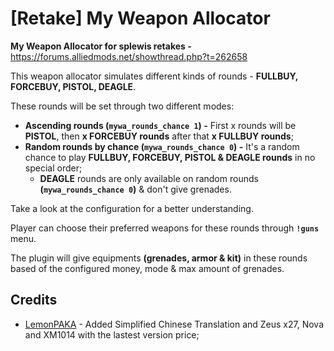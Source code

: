 # [Retake] My Weapon Allocator

**My Weapon Allocator for splewis retakes -** https://forums.alliedmods.net/showthread.php?t=262658

This weapon allocator simulates different kinds of rounds - **FULLBUY, FORCEBUY, PISTOL, DEAGLE**.

These rounds will be set through two different modes:
- **Ascending rounds (`mywa_rounds_chance 1`) -** First x rounds will be **PISTOL**, then **x FORCEBUY rounds** after that **x FULLBUY rounds**;
- **Random rounds by chance (`mywa_rounds_chance 0`) -** It's a random chance to play **FULLBUY, FORCEBUY, PISTOL & DEAGLE rounds** in no special order;
	- **DEAGLE** rounds are only available on random rounds **(`mywa_rounds_chance 0`)** & don't give grenades.

Take a look at the configuration for a better understanding.

Player can choose their preferred weapons for these rounds through **`!guns`** menu.

The plugin will give equipments **(grenades, armor & kit)** in these rounds based of the configured money, mode & max amount of grenades.

## Credits
- [LemonPAKA](https://github.com/LemonPAKA/) - Added Simplified Chinese Translation and Zeus x27, Nova and XM1014 with the lastest version price;
